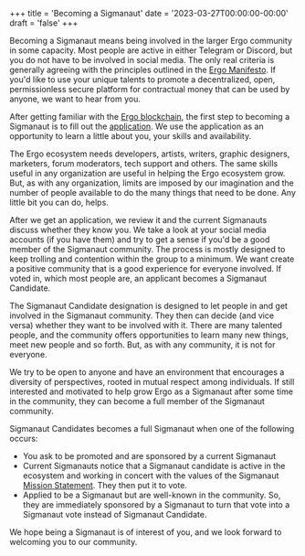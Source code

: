 +++
title = 'Becoming a Sigmanaut'
date = '2023-03-27T00:00:00-00:00'
draft = 'false'
+++

Becoming a Sigmanaut means being involved in the larger Ergo community in some capacity. Most people are active in either Telegram or Discord, but you do not have to be involved in social media. The only real criteria is generally agreeing with the principles outlined in the [Ergo Manifesto](https://ergoplatform.org/en/blog/2021-04-26-the-ergo-manifesto/). If you'd like to use your unique talents to promote a decentralized, open, permissionless secure platform for contractual money that can be used by anyone, we want to hear from you.

After getting familiar with the [Ergo blockchain](https://ergoplatform.org/en/), the first step to becoming a Sigmanaut is to fill out the [application](../application). We use the application as an opportunity to learn a little about you, your skills and availability. 

The Ergo ecosystem needs developers, artists, writers, graphic designers, marketers, forum moderators, tech support and others. The same skills useful in any organization are useful in helping the Ergo ecosystem grow. But, as with any organization, limits are imposed by our imagination and the number of people available to do the many things that need to be done. Any little bit you can do, helps. 

After we get an application, we review it and the current Sigmanauts discuss whether they know you. We take a look at your social media accounts (if you have them) and try to get a sense if you'd be a good member of the Sigmanaut community. The process is mostly designed to keep trolling and contention within the group to a minimum. We want create a positive community that is a good experience for everyone involved. If voted in, which most people are, an applicant becomes a Sigmanaut Candidate.

The Sigmanaut Candidate designation is designed to let people in and get involved in the Sigmanaut community. They then can decide (and vice versa) whether they want to be involved with it. There are many talented people, and the community offers opportunities to learn many new things, meet new people and so forth. But, as with any community, it is not for everyone. 

We try to be open to anyone and have an environment that encourages a diversity of perspectives, rooted in mutual respect among individuals. If still interested and motivated to help grow Ergo as a Sigmanaut after some time in the community, they can become a full member of the Sigmanaut community.

Sigmanaut Candidates becomes a full Sigmanaut when one of the following occurs:

- You ask to be promoted and are sponsored by a current Sigmanaut
- Current Sigmanauts notice that a Sigmanaut candidate is active in the ecosystem and working in concert with the values of the Sigmanaut [Mission Statement](../mission/). They then put it to vote. 
- Applied to be a Sigmanaut but are well-known in the community. So, they are immediately sponsored by a Sigmanaut to turn that vote into a Sigmanaut vote instead of Sigmanaut Candidate. 

We hope being a Sigmanaut is of interest of you, and we look forward to welcoming you to our community.
